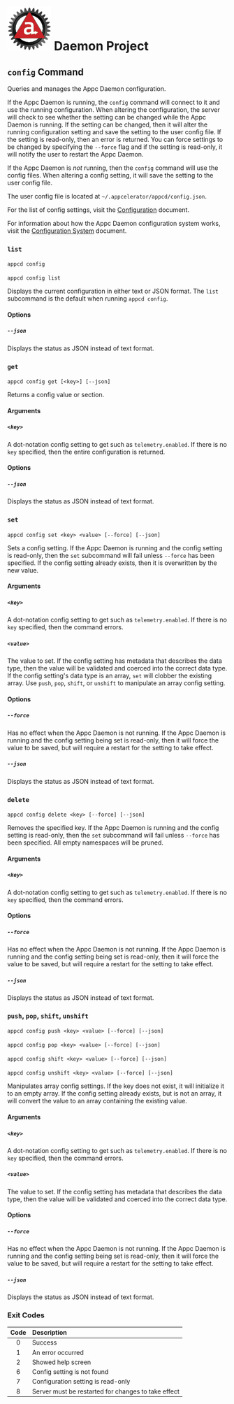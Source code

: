 # ![Appc Daemon logo](../../images/appc-daemon.png) Daemon Project

## `config` Command

Queries and manages the Appc Daemon configuration.

If the Appc Daemon is running, the `config` command will connect to it and use the running
configuration. When altering the configuration, the server will check to see whether the setting can
be changed while the Appc Daemon is running. If the setting can be changed, then it will alter the
running configuration setting and save the setting to the user config file. If the setting is
read-only, then an error is returned. You can force settings to be changed by specifying the
`--force` flag and if the setting is read-only, it will notify the user to restart the Appc Daemon.

If the Appc Daemon is _not_ running, then the `config` command will use the config files. When
altering a config setting, it will save the setting to the user config file.

The user config file is located at `~/.appcelerator/appcd/config.json`.

For the list of config settings, visit the [Configuration](../Configuration.md) document.

For information about how the Appc Daemon configuration system works, visit the
[Configuration System](../Components/Configuration-System.md) document.

### `list`

```
appcd config

appcd config list
```

Displays the current configuration in either text or JSON format. The `list` subcommand is the
default when running `appcd config`.

#### Options

##### `--json`

Displays the status as JSON instead of text format.

### `get`

```
appcd config get [<key>] [--json]
```

Returns a config value or section.

#### Arguments

##### `<key>`

A dot-notation config setting to get such as `telemetry.enabled`. If there is no `key` specified,
then the entire configuration is returned.

#### Options

##### `--json`

Displays the status as JSON instead of text format.

### `set`

```
appcd config set <key> <value> [--force] [--json]
```

Sets a config setting. If the Appc Daemon is running and the config setting is read-only, then the
`set` subcommand will fail unless `--force` has been specified. If the config setting already
exists, then it is overwritten by the new value.

#### Arguments

##### `<key>`

A dot-notation config setting to get such as `telemetry.enabled`. If there is no `key` specified,
then the command errors.

##### `<value>`

The value to set. If the config setting has metadata that describes the data type, then the value
will be validated and coerced into the correct data type. If the config setting's data type is an
array, `set` will clobber the existing array. Use `push`, `pop`, `shift`, or `unshift` to manipulate
an array config setting.

#### Options

##### `--force`

Has no effect when the Appc Daemon is not running. If the Appc Daemon is running and the config
setting being set is read-only, then it will force the value to be saved, but will require a restart
for the setting to take effect.

##### `--json`

Displays the status as JSON instead of text format.

### `delete`

```
appcd config delete <key> [--force] [--json]
```

Removes the specified key. If the Appc Daemon is running and the config setting is read-only, then
the `set` subcommand will fail unless `--force` has been specified. All empty namespaces will be
pruned.

#### Arguments

##### `<key>`

A dot-notation config setting to get such as `telemetry.enabled`. If there is no `key` specified,
then the command errors.

#### Options

##### `--force`

Has no effect when the Appc Daemon is not running. If the Appc Daemon is running and the config
setting being set is read-only, then it will force the value to be saved, but will require a restart
for the setting to take effect.

##### `--json`

Displays the status as JSON instead of text format.

### `push`, `pop`, `shift`, `unshift`

```
appcd config push <key> <value> [--force] [--json]

appcd config pop <key> <value> [--force] [--json]

appcd config shift <key> <value> [--force] [--json]

appcd config unshift <key> <value> [--force] [--json]
```

Manipulates array config settings. If the key does not exist, it will initialize it to an empty
array. If the config setting already exists, but is not an array, it will convert the value to an
array containing the existing value.

#### Arguments

##### `<key>`

A dot-notation config setting to get such as `telemetry.enabled`. If there is no `key` specified,
then the command errors.

##### `<value>`

The value to set. If the config setting has metadata that describes the data type, then the value
will be validated and coerced into the correct data type.

#### Options

##### `--force`

Has no effect when the Appc Daemon is not running. If the Appc Daemon is running and the config
setting being set is read-only, then it will force the value to be saved, but will require a restart
for the setting to take effect.

##### `--json`

Displays the status as JSON instead of text format.

### Exit Codes

| Code  | Description                                          |
| :---: | :--------------------------------------------------- |
| 0     | Success                                              |
| 1     | An error occurred                                    |
| 2     | Showed help screen                                   |
| 6     | Config setting is not found                          |
| 7     | Configuration setting is read-only                   |
| 8     | Server must be restarted for changes to take effect  |
